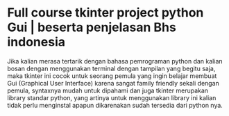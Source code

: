#  Full course tkinter project python Gui | beserta penjelasan Bhs indonesia
Jika kalian merasa tertarik dengan bahasa pemrograman python dan kalian bosan dengan menggunakan terminal dengan tampilan yang begitu saja, 
maka tkinter ini cocok untuk seorang pemula yang ingin belajar membuat Gui (Graphical User Interface) karena sangat family friendly sekali dengan pemula,
syntaxnya mudah untuk dipahami dan juga tkinter merupakan library standar python, yang artinya untuk menggunakan library ini kalian tidak perlu menginstal apapun
dikarenakan sudah tersedia dari python nya.
